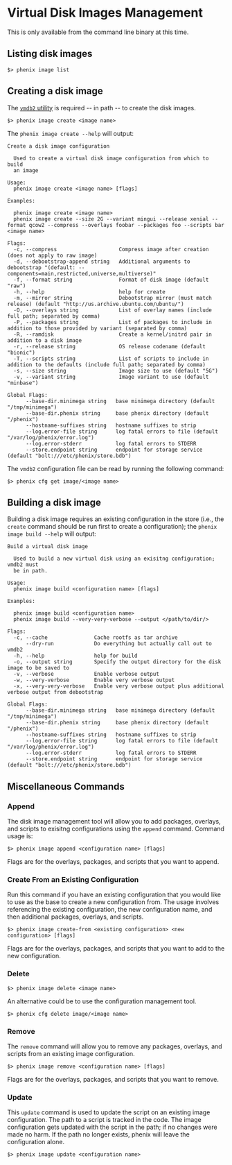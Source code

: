 # Virtual Disk Images Management

This is only available from the command line binary at this time.

## Listing disk images

```
$> phenix image list
```

## Creating a disk image

The [`vmdb2` utility](https://github.com/glattercj/vmdb2) is required -- in path
-- to create the disk images.

```
$> phenix image create <image name>
```

The `phenix image create --help` will output:

```
Create a disk image configuration

  Used to create a virtual disk image configuration from which to build 
  an image

Usage:
  phenix image create <image name> [flags]

Examples:

  phenix image create <image name>
  phenix image create --size 2G --variant mingui --release xenial --format qcow2 --compress --overlays foobar --packages foo --scripts bar <image name>

Flags:
  -c, --compress                    Compress image after creation (does not apply to raw image)
  -d, --debootstrap-append string   Additional arguments to debootstrap "(default: --components=main,restricted,universe,multiverse)"
  -f, --format string               Format of disk image (default "raw")
  -h, --help                        help for create
  -m, --mirror string               Debootstrap mirror (must match release) (default "http://us.archive.ubuntu.com/ubuntu/")
  -O, --overlays string             List of overlay names (include full path; separated by comma)
  -P, --packages string             List of packages to include in addition to those provided by variant (separated by comma)
  -R, --ramdisk                     Create a kernel/initrd pair in addition to a disk image
  -r, --release string              OS release codename (default "bionic")
  -T, --scripts string              List of scripts to include in addition to the defaults (include full path; separated by comma)
  -s, --size string                 Image size to use (default "5G")
  -v, --variant string              Image variant to use (default "minbase")

Global Flags:
      --base-dir.minimega string   base minimega directory (default "/tmp/minimega")
      --base-dir.phenix string     base phenix directory (default "/phenix")
      --hostname-suffixes string   hostname suffixes to strip
      --log.error-file string      log fatal errors to file (default "/var/log/phenix/error.log")
      --log.error-stderr           log fatal errors to STDERR
      --store.endpoint string      endpoint for storage service (default "bolt:///etc/phenix/store.bdb")
```

The `vmdb2` configuration file can be read by running the following command:

```
$> phenix cfg get image/<image name>
```

## Building a disk image

Building a disk image requires an existing configuration in the store 
(i.e., the `create` command should be run first to create a configuration); 
the `phenix image build --help` will output:

```
Build a virtual disk image
	
  Used to build a new virtual disk using an exisitng configuration; vmdb2 must 
  be in path.

Usage:
  phenix image build <configuration name> [flags]

Examples:

  phenix image build <configuration name>
  phenix image build --very-very-verbose --output </path/to/dir/>

Flags:
  -c, --cache               Cache rootfs as tar archive
      --dry-run             Do everything but actually call out to vmdb2
  -h, --help                help for build
  -o, --output string       Specify the output directory for the disk image to be saved to
  -v, --verbose             Enable verbose output
  -w, --very-verbose        Enable very verbose output
  -x, --very-very-verbose   Enable very verbose output plus additional verbose output from debootstrap

Global Flags:
      --base-dir.minimega string   base minimega directory (default "/tmp/minimega")
      --base-dir.phenix string     base phenix directory (default "/phenix")
      --hostname-suffixes string   hostname suffixes to strip
      --log.error-file string      log fatal errors to file (default "/var/log/phenix/error.log")
      --log.error-stderr           log fatal errors to STDERR
      --store.endpoint string      endpoint for storage service (default "bolt:///etc/phenix/store.bdb")
```

## Miscellaneous Commands

### Append

The disk image management tool will allow you to add packages, overlays, 
and scripts to exisitng configurations using the `append` command. 
Command usage is:

```
$> phenix image append <configuration name> [flags]
```

Flags are for the overlays, packages, and scripts that you want to append. 

### Create From an Existing Configuration

Run this command if you have an existing configuration that you would like 
to use as the base to create a new configuration from. The usage involves 
referencing the existing configuration, the new configuration name, and 
then additional packages, overlays, and scripts. 

```
$> phenix image create-from <existing configuration> <new configuration> [flags]
```

Flags are for the overlays, packages, and scripts that you want to add to 
the new configuration. 

### Delete

```
$> phenix image delete <image name>
```

An alternative could be to use the configuration management tool.

```
$> phenix cfg delete image/<image name>
```

### Remove

The `remove` command will allow you to remove any packages, overlays, 
and scripts from an existing image configuration.

```
$> phenix image remove <configuration name> [flags]
```
Flags are for the overlays, packages, and scripts that you want to remove.

### Update

This `update` command is used to update the script on an existing image 
configuration. The path to a script is tracked in the code. The image 
configuration gets updated with the script in the path; if no changes were 
made no harm. If the path no longer exists, phenix will leave the 
configuration alone.

```
$> phenix image update <configuration name>
```
